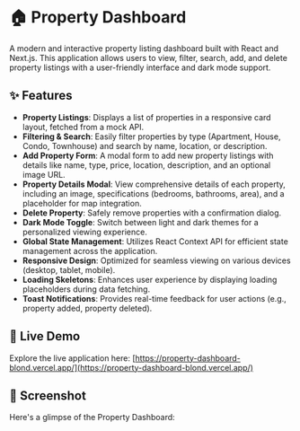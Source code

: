 # 🏠 Property Dashboard

A modern and interactive property listing dashboard built with React and Next.js. This application allows users to view, filter, search, add, and delete property listings with a user-friendly interface and dark mode support.

## ✨ Features

*   **Property Listings**: Displays a list of properties in a responsive card layout, fetched from a mock API.
*   **Filtering & Search**: Easily filter properties by type (Apartment, House, Condo, Townhouse) and search by name, location, or description.
*   **Add Property Form**: A modal form to add new property listings with details like name, type, price, location, description, and an optional image URL.
*   **Property Details Modal**: View comprehensive details of each property, including an image, specifications (bedrooms, bathrooms, area), and a placeholder for map integration.
*   **Delete Property**: Safely remove properties with a confirmation dialog.
*   **Dark Mode Toggle**: Switch between light and dark themes for a personalized viewing experience.
*   **Global State Management**: Utilizes React Context API for efficient state management across the application.
*   **Responsive Design**: Optimized for seamless viewing on various devices (desktop, tablet, mobile).
*   **Loading Skeletons**: Enhances user experience by displaying loading placeholders during data fetching.
*   **Toast Notifications**: Provides real-time feedback for user actions (e.g., property added, property deleted).

## 🚀 Live Demo

Explore the live application here: [https://property-dashboard-blond.vercel.app/](https://property-dashboard-blond.vercel.app/)

## 📸 Screenshot

Here's a glimpse of the Property Dashboard:

```png file="public/images/property-dashboard-screenshot.png" url="https://sjc.microlink.io/DW0yhXDK1ZoOIurY3oc_gr936GT2pvmqvdwb7tY29A7-ilgyCDKUkLguDeR26_T_YpmgF-6svBrCSgqXnEqYxw.jpeg"
